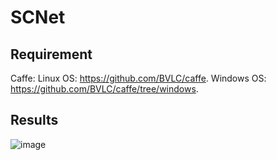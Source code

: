 # SCNet
## Requirement
Caffe: Linux OS: https://github.com/BVLC/caffe. Windows OS: https://github.com/BVLC/caffe/tree/windows.
## Results
![image](https://github.com/zhouliguo/SCNet/blob/master/mnist/fig3.png)
